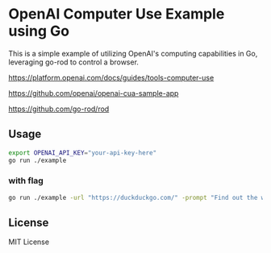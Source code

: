 # OpenAI Computer Use Example using Go

This is a simple example of utilizing OpenAI's computing capabilities in Go, leveraging go-rod to control a browser.

https://platform.openai.com/docs/guides/tools-computer-use

https://github.com/openai/openai-cua-sample-app

https://github.com/go-rod/rod


## Usage

```bash
export OPENAI_API_KEY="your-api-key-here"
go run ./example
```


### with flag
```bash
go run ./example -url "https://duckduckgo.com/" -prompt "Find out the winner of the Academy Award for Best Picture in 2025 and tell me the title." -timeout "3m"
```


## License

MIT License
